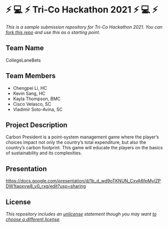 # :zap: :computer: :zap: Tri-Co Hackathon 2021 :zap: :computer: :zap:

*This is a sample submission repository for Tri-Co Hackathon 2021. You can [fork this repo](https://help.github.com/articles/fork-a-repo/) and use this as a starting point.*

## Team Name

CollegeLaneBets

## Team Members

- Chengpei Li, HC
- Kevin Sang, HC
- Kayla Thompson, BMC
- Cisco Velasco, SC
- Vladimir Soto-Avina, SC

## Project Description

Carbon President is a point-system management game where the player’s choices impact not only the country’s total expenditure, but also the country’s carbon footprint. This game will educate the players on the basics of sustainability and its complexities.

## Presentation

https://docs.google.com/presentation/d/1b_d_wd9oTKNUN_CxvA6fpMylZPDW1taoxvw8_v0_rxg/edit?usp=sharing


## License

*This repository includes an [unlicense](http://unlicense.org/) statement though you may want [to choose a different license](https://choosealicense.com/).*
